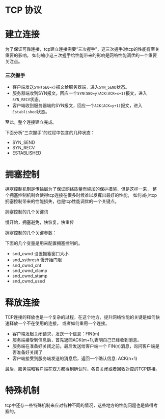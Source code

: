 # TCP 协议

# 建立连接

为了保证可靠连接，tcp建立连接需要“三次握手”，这三次握手对tcp的性能有至关重要的影响。
如何缩小这三次握手给性能带来的影响是网络性能调优的一个重要关注点。

### 三次握手

* 客户端发送`SYN(SEQ=x)`报文给服务器端，进入`SYN_SEND`状态。
* 服务器端收到SYN报文，回应一个`SYN(SEQ=y)ACK(ACK=x+1)`报文，进入`SYN_RECV`状态。
* 客户端收到服务器端的SYN报文，回应一个`ACK(ACK=y+1)`报文，进入`Established`状态。

至此，整个连接建立完成。

下面分析“三次握手”的过程中包含的几种状态：

* SYN_SEND 
* SYN_RECV
* ESTABLISHED

# 拥塞控制

拥塞控制机制是传输层为了保证网络质量而施加的保护措施，但是这样一来，
整个拥塞控制机制会使得tcp连接在很多时候难以发挥出最好的性能，
如何减小tcp拥塞控制带来的性能损失，也是tcp性能调优的一个关键点。

拥塞控制的几个关键词

慢开始，拥塞避免，快恢复，快重传

拥塞控制的几个关键参数：

下面的几个变量是用来配置拥塞控制的。

* snd_cwnd          设置拥塞窗口大小
* snd_ssthresh      慢开始门限
* snd\_cwnd_cnt
* snd\_cwnd_clamp
* snd\_cwnd_stamp
* snd\_cwnd_used

# 释放连接
TCP连接的释放也是一个复杂的过程，在这个地方，提升网络性能的关键是如何快速释放一个不在使用的连接，
或者如何重用一个连接。

* 客户端发起关闭请求，发送一个信息：FIN(m)
* 服务端接受到信息后，首先返回ACK(m+1),表明自己已经收到消息。
* 服务端在准备好关闭之前，最后发送给客户端一个 FIN(n)消息，询问客户端是否准备好关闭了
* 客户端接受到服务端发送的消息后，返回一个确认信息: ACK(n+1)

最后，服务端和客户端在双方都得到确认时，各自关闭或者回收对应的TCP链接。

# 特殊机制
tcp中还存一些特殊机制来应对各种不同的情况，这些地方的性能问题也是值得考察的。